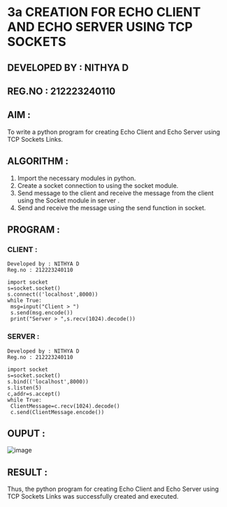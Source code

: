 # 3a  CREATION FOR ECHO CLIENT AND ECHO SERVER USING TCP SOCKETS
## DEVELOPED BY : NITHYA D
## REG.NO : 212223240110

## AIM :
To write a python program for creating Echo Client and Echo Server using TCP Sockets Links.

## ALGORITHM :
1. Import the necessary modules in python.
2. Create a socket connection to using the socket module.
3. Send message to the client and receive the message from the client using the Socket module in server .
4. Send and receive the message using the send function in socket.

## PROGRAM :
### CLIENT :
```
Developed by : NITHYA D
Reg.no : 212223240110

import socket
s=socket.socket()
s.connect(('localhost',8000))
while True:
 msg=input("Client > ")
 s.send(msg.encode())
 print("Server > ",s.recv(1024).decode())

```
### SERVER :
```
Developed by : NITHYA D
Reg.no : 212223240110

import socket
s=socket.socket()
s.bind(('localhost',8000))
s.listen(5)
c,addr=s.accept()
while True:
 ClientMessage=c.recv(1024).decode()
 c.send(ClientMessage.encode())
```
## OUPUT :
![image](https://github.com/NithyaDayalan/3a.Sockets_Creation_for_Echo_Client_and_Echo_Server/assets/166380061/37505271-f9d5-42b5-b2d7-74dcc6e0a87d)

## RESULT :
Thus, the python program for creating Echo Client and Echo Server using TCP Sockets Links was successfully created and executed.
